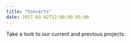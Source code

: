 ```yaml
---
title: "Concerts"
date: 2017-03-02T12:00:00-05:00
---
```

Take a look to our current and previous projects.